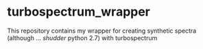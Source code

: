 # turbospectrum_wrapper
This repository contains my wrapper for creating synthetic spectra (although ... *shudder* python 2.7) with turbospectrum
